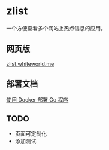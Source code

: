 # zlist

一个方便查看多个网站上热点信息的应用。

## 网页版

[zlist.whiteworld.me](http://zlist.whiteworld.me/)

## 部署文档

[使用 Docker 部署 Go 程序](http://blog.whiteworld.me/deploy-go-apps-with-docker/)

## TODO

- 页面可定制化
- 添加测试
